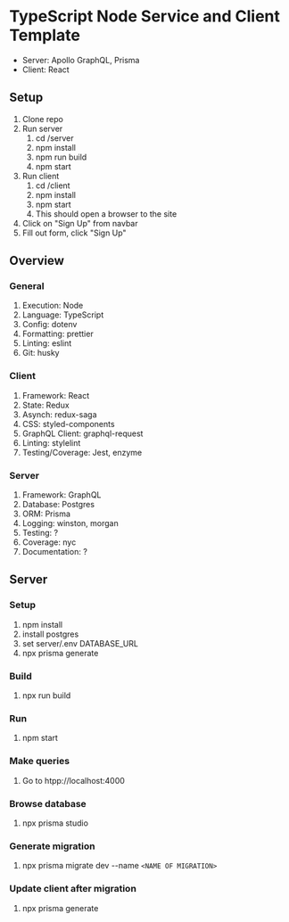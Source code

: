 # TypeScript Node Service and Client Template
* Server: Apollo GraphQL, Prisma
* Client: React

## Setup
1. Clone repo
1. Run server
	1. cd <repo>/server
	1. npm install
	1. npm run build
	1. npm start
1. Run client
	1. cd <repo>/client
	1. npm install
	1. npm start
	1. This should open a browser to the site
1. Click on "Sign Up" from navbar
1. Fill out form, click "Sign Up"

## Overview
### General
1. Execution: Node
1. Language: TypeScript
1. Config: dotenv
1. Formatting: prettier
1. Linting: eslint
1. Git: husky

### Client
1. Framework: React
1. State: Redux
1. Asynch: redux-saga
1. CSS: styled-components
1. GraphQL Client: graphql-request
1. Linting: stylelint
1. Testing/Coverage: Jest, enzyme

### Server
1. Framework: GraphQL
1. Database: Postgres
1. ORM: Prisma
1. Logging: winston, morgan
1. Testing: ?
1. Coverage: nyc
1. Documentation: ?


## Server

### Setup
1. npm install
1. install postgres
1. set server/.env DATABASE_URL
1. npx prisma generate

### Build
1. npx run build

### Run
1. npm start

### Make queries
1. Go to htpp://localhost:4000

### Browse database
1. npx prisma studio

### Generate migration
1. npx prisma migrate dev --name `<NAME OF MIGRATION>`

### Update client after migration
1. npx prisma generate